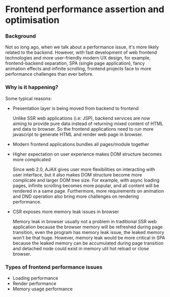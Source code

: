 # Frontend performance assertion and optimisation

### Background
Not so long ago, when we talk about a performance issue, it's more likely related to the backend.
However, with fast development of web frontend technologies and more user-friendly modern UX design,
for example, frontend-backend separation, SPA (single page application), fancy animation effects and infinite scrolling, frontend
projects face to more performance challenges than ever before.

### Why is it happening?
Some typical reasons:

- Presentation layer is being moved from backend to frontend

  Unlike SSR web applications (i.e: JSP), backend services are now aiming to provide pure data
  instead of returning mixed content of HTML and data to browser. So the frontend applications need
  to run more javascript to generate HTML and render web page in browser.

- Modern frontend applications bundles all pages/module together

    
- Higher expectation on user experience makes DOM structure becomes more complicated

  Since web 2.0, AJAX gives user more flexibilities on interacting with user interface,
  but it also makes DOM structure become more complicate and larger DOM tree size. For example, with async loading pages,
  infinite scrolling becomes more popular, and all content will be rendered in a same page. Furthermore, 
  more requirements on animation and DND operation also bring more challenges on rendering performance.
  
- CSR exposes more memory leak issues in browser
  
  Memory leak in browser usually not a problem in traditional SSR web application because the browser memory will be refreshed
  during page transition, even the program has memory leak issue, the leaked memory won't be that huge. However, memory leak would be
  more critical in SPA because the leaked memory can be accumulated during page transition and detached node could exist in memory util
  hot reload or close browser.

### Types of frontend performance issues

- Loading performance
- Render performance
- Memory usage performance